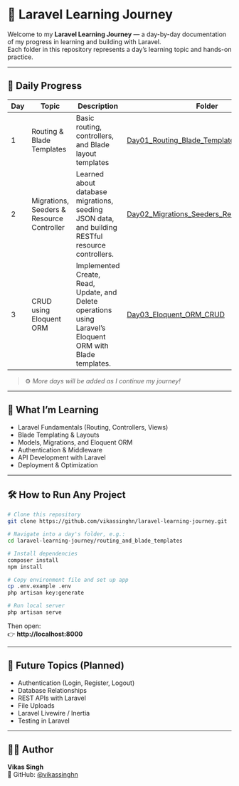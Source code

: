 # 🚀 Laravel Learning Journey

Welcome to my **Laravel Learning Journey** — a day-by-day documentation of my progress in learning and building with Laravel.  
Each folder in this repository represents a day’s learning topic and hands-on practice.

---

## 📅 Daily Progress

| Day | Topic | Description | Folder |
|-----|--------|--------------|---------|
| 1 | Routing & Blade Templates | Basic routing, controllers, and Blade layout templates | [Day01_Routing_Blade_Templates](./Day01_Routing_Blade_Templates) |
| 2 | Migrations, Seeders & Resource Controller | Learned about database migrations, seeding JSON data, and building RESTful resource controllers. | [Day02_Migrations_Seeders_ResourceController](./Day02_Migrations_Seeders_ResourceController) |
| 3 | CRUD using Eloquent ORM | Implemented Create, Read, Update, and Delete operations using Laravel’s Eloquent ORM with Blade templates. | [Day03_Eloquent_ORM_CRUD](./Day03_Eloquent_ORM_CRUD) |


> ⚙️ *More days will be added as I continue my journey!*

---

## 🧠 What I’m Learning
- Laravel Fundamentals (Routing, Controllers, Views)
- Blade Templating & Layouts
- Models, Migrations, and Eloquent ORM
- Authentication & Middleware
- API Development with Laravel
- Deployment & Optimization

---

## 🛠️ How to Run Any Project

```bash
# Clone this repository
git clone https://github.com/vikassinghn/laravel-learning-journey.git

# Navigate into a day's folder, e.g.:
cd laravel-learning-journey/routing_and_blade_templates

# Install dependencies
composer install
npm install

# Copy environment file and set up app
cp .env.example .env
php artisan key:generate

# Run local server
php artisan serve
```

Then open:  
👉 **http://localhost:8000**

---

## 🌟 Future Topics (Planned)
- Authentication (Login, Register, Logout)
- Database Relationships
- REST APIs with Laravel
- File Uploads
- Laravel Livewire / Inertia
- Testing in Laravel

---

## 👨‍💻 Author
**Vikas Singh**  
📍 GitHub: [@vikassinghn](https://github.com/vikassinghn)
